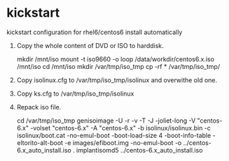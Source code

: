 # kickstart
kickstart configuration for rhel6/centos6 install automatically

1. Copy the whole content of DVD or ISO to harddisk.

    mkdir /mnt/iso
    mount -t iso9660 -o loop /data/workdir/centos6.x.iso /mnt/iso
    cd /mnt/iso
    mkdir /var/tmp/iso_tmp
    cp -rf * /var/tmp/iso_tmp/

2. Copy isolinux.cfg to /var/tmp/iso_tmp/isolinux and overwithe old one.

3. Copy ks.cfg to /var/tmp/iso_tmp/isolinux

4. Repack iso file.

    cd /var/tmp/iso_tmp
    genisoimage -U -r -v -T -J -joliet-long -V "centos-6.x" -volset "centos-6.x" -A "centos-6.x" -b isolinux/isolinux.bin -c isolinux/boot.cat -no-emul-boot -boot-load-size 4 -boot-info-table -eltorito-alt-boot -e images/efiboot.img -no-emul-boot -o ../centos-6.x_auto_install.iso .
    implantisomd5 ../centos-6.x_auto_install.iso
